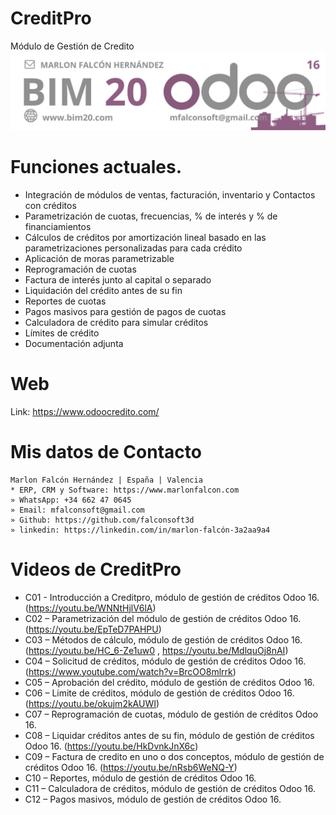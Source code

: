 # CreditPro
Módulo de Gestión de Credito
![Alt text](https://raw.githubusercontent.com/falconsoft3d/documentacion-odoo-erp-bim-2.0/16.0/banner_bim_20.png "BIM 20")

# Funciones actuales.
- Integración de módulos de ventas, facturación, inventario y Contactos con créditos
- Parametrización de cuotas, frecuencias, % de interés y % de financiamientos
- Cálculos de créditos  por amortización lineal basado en las parametrizaciones personalizadas para cada crédito
- Aplicación de moras parametrizable
- Reprogramación de cuotas
- Factura de interés junto al capital o separado
- Liquidación del crédito antes de su fin
- Reportes de cuotas
- Pagos masivos para gestión de pagos de cuotas
- Calculadora de crédito para simular créditos
- Límites de crédito
- Documentación adjunta


# Web
Link: https://www.odoocredito.com/

# Mis datos de Contacto
```
Marlon Falcón Hernández | España | Valencia
* ERP, CRM y Software: https://www.marlonfalcon.com
» WhatsApp: +34 662 47 0645
» Email: mfalconsoft@gmail.com
» Github: https://github.com/falconsoft3d
» linkedin: https://linkedin.com/in/marlon-falcón-3a2aa9a4
```

# Videos de CreditPro


-  C01 - Introducción a Creditpro, módulo de gestión de créditos Odoo 16. (https://youtu.be/WNNtHjlV6lA)
-  C02 – Parametrización del módulo de gestión de créditos Odoo 16. (https://youtu.be/EpTeD7PAHPU)
-  C03 – Métodos de cálculo, módulo de gestión de créditos Odoo 16. (https://youtu.be/HC_6-Ze1uw0 , https://youtu.be/MdlquOj8nAI)
-  C04 – Solicitud de créditos,  módulo de gestión de créditos Odoo 16. (https://www.youtube.com/watch?v=BrcOO8mlrrk)
-  C05 – Aprobación del crédito, módulo de gestión de créditos Odoo 16.
-  C06 – Limite de créditos, módulo de gestión de créditos Odoo 16. (https://youtu.be/okujm2kAUWI)
-  C07 – Reprogramación de cuotas, módulo de gestión de créditos Odoo 16.
-  C08 – Liquidar créditos antes de su fin, módulo de gestión de créditos Odoo 16. (https://youtu.be/HkDvnkJnX6c)
-  C09 – Factura de credito en uno o dos conceptos, módulo de gestión de créditos Odoo 16. (https://youtu.be/nRsb6WeNQ-Y)
-  C10 – Reportes, módulo de gestión de créditos Odoo 16.
-  C11 – Calculadora de créditos, módulo de gestión de créditos Odoo 16.
-  C12 – Pagos masivos, módulo de gestión de créditos Odoo 16.
